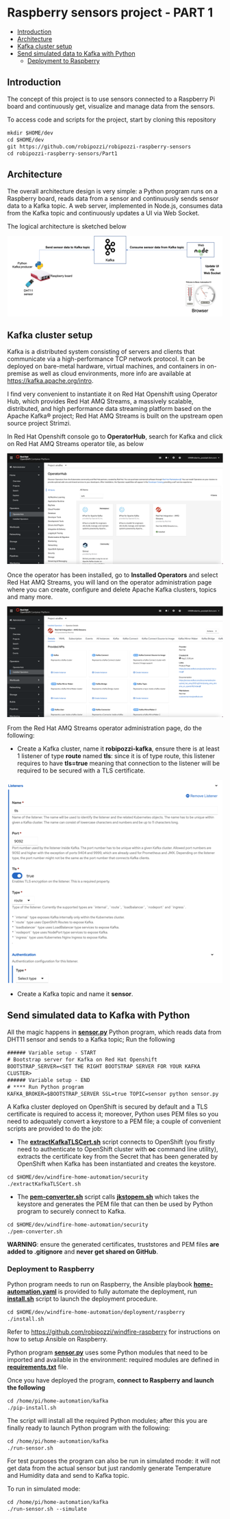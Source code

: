 # Raspberry sensors project - PART 1
- [Introduction](#introduction)
- [Architecture](#architecture)
- [Kafka cluster setup](#kafka-cluster-setup)
- [Send simulated data to Kafka with Python](#send-simulated-data-to-kafka-with-python)
	- [Deployment to Raspberry](#deployment-to-raspberry)

## Introduction
The concept of this project is to use sensors connected to a Raspberry Pi board and continuously get, visualize and manage data from the sensors.

To access code and scripts for the project, start by cloning this repository 
```
mkdir $HOME/dev
cd $HOME/dev
git https://github.com/robipozzi/robipozzi-raspberry-sensors 
cd robipozzi-raspberry-sensors/Part1
```

## Architecture
The overall architecture design is very simple: a Python program runs on a Raspberry board, reads data from a sensor and continuously sends sensor data to a Kafka topic. A web server, implemented in Node.js, consumes data from the Kafka topic and continuously updates a UI via Web Socket.

The logical architecture is sketched below

![](../images/architecture.png)


## Kafka cluster setup
Kafka is a distributed system consisting of servers and clients that communicate via a high-performance TCP network protocol. It can be deployed on bare-metal hardware, virtual machines, and containers in on-premise as well as cloud environments, more info are available at https://kafka.apache.org/intro.

I find very convenient to instantiate it on Red Hat Openshift using Operator Hub, which provides Red Hat AMQ Streams, a massively scalable, distributed, and high performance data streaming platform based on the Apache Kafka® project; Red Hat AMQ Streams is built on the upstream open source project Strimzi.

In Red Hat Openshift console go to **OperatorHub**, search for Kafka and click on Red Hat AMQ Streams operator tile, as below

![](images/operator-hub.png)

Once the operator has been installed, go to **Installed Operators** and select Red Hat AMQ Streams, you will land on the operator administration page where you can create, configure and delete Apache Kafka clusters, topics and many more.

![](images/installed-operators.png)

From the Red Hat AMQ Streams operator administration page, do the following:

* Create a Kafka cluster, name it **robipozzi-kafka**, ensure there is at least 1 listener of type **route** named **tls**: since it is of type route, this listener requires to have **tls=true** meaning that connection to the listener will be required to be secured with a TLS certificate.

![](images/kafka-listener.png)

* Create a Kafka topic and name it **sensor**.

## Send simulated data to Kafka with Python
All the magic happens in **[sensor.py](kafka/sensor.py)** Python program, which reads data from DHT11 sensor and sends to a Kafka topic; 
Run the following
```
###### Variable setup - START
# Bootstrap server for Kafka on Red Hat Openshift
BOOTSTRAP_SERVER=<SET THE RIGHT BOOTSTRAP SERVER FOR YOUR KAFKA CLUSTER>
###### Variable setup - END
# **** Run Python program
KAFKA_BROKER=$BOOTSTRAP_SERVER SSL=true TOPIC=sensor python sensor.py
```

A Kafka cluster deployed on OpenShift is secured by default and a TLS certificate is required to access it; moreover, Python uses PEM files so you need to adequately convert a keystore to a PEM file; a couple of convenient scripts are provided to do the job:

* The **[extractKafkaTLSCert.sh](security/extractKafkaTLSCert.sh)** script connects to OpenShift (you firstly need to authenticate to OpenShift cluster with **oc** command line utility), extracts the certificate key from the Secret that has been generated by OpenShift when Kafka has been instantiated and creates the keystore.
```
cd $HOME/dev/windfire-home-automation/security
./extractKafkaTLSCert.sh
```

* The **[pem-converter.sh](security/pem-converter.sh)** script calls **[jkstopem.sh](security/jkstopem.sh)** which takes the keystore and generates the PEM file that can then be used by Python program to securely connect to Kafka.
```
cd $HOME/dev/windfire-home-automation/security
./pem-converter.sh
```
**WARNING**: ensure the generated certificates, truststores and PEM files **are added to .gitignore** and **never get shared on GitHub**.

### Deployment to Raspberry
Python program needs to run on Raspberry, the Ansible playbook **[home-automation.yaml](deployment/raspberry/home-automation.yaml)** is provided to fully automate the deployment, run **[install.sh](deployment/raspberry/install.sh)** script to launch the deployment procedure.
```
cd $HOME/dev/windfire-home-automation/deployment/raspberry
./install.sh
```
Refer to https://github.com/robipozzi/windfire-raspberry for instructions on how to setup Ansible on Raspberry.

Python program **[sensor.py](kafka/sensor.py)** uses some Python modules that need to be imported and available in the environment: required modules are defined in **[requirements.txt](kafka/requirements.txt)** file.

Once you have deployed the program, **connect to Raspberry and launch the following**
```
cd /home/pi/home-automation/kafka
./pip-install.sh
```
The script will install all the required Python modules; after this you are finally ready to launch Python program with the following:
```
cd /home/pi/home-automation/kafka
./run-sensor.sh
```
For test purposes the program can also be run in simulated mode: it will not get data from the actual sensor but just randomly generate Temperature and Humidity data and send to Kafka topic. 

To run in simulated mode:
```
cd /home/pi/home-automation/kafka
./run-sensor.sh --simulate
```